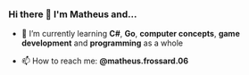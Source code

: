 ### Hi there 👋 I'm Matheus and...

- 🌱 I’m currently learning **C#**, **Go**, **computer concepts**, **game development** and **programming** as a whole

- 📫 How to reach me: **@matheus.frossard.06**
